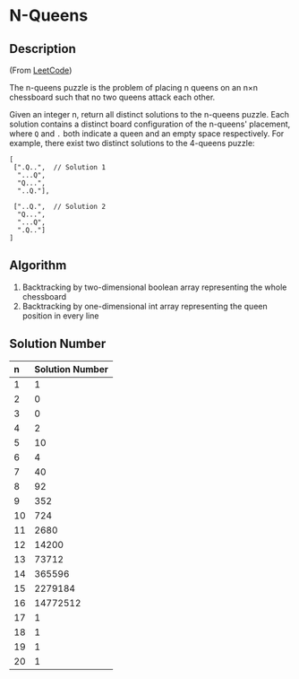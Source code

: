 # N-Queens
## Description
(From [LeetCode](https://leetcode.com/problems/n-queens/))

The n-queens puzzle is the problem of placing n queens on an n×n chessboard such that no two queens attack each other.

Given an integer n, return all distinct solutions to the n-queens puzzle.
Each solution contains a distinct board configuration of the n-queens' placement, where `Q` and `.` both indicate a queen
 and an empty space respectively.
For example, there exist two distinct solutions to the 4-queens puzzle:
```
[
 [".Q..",  // Solution 1
  "...Q",
  "Q...",
  "..Q."],

 ["..Q.",  // Solution 2
  "Q...",
  "...Q",
  ".Q.."]
]
```

## Algorithm
1. Backtracking by two-dimensional boolean array representing the whole chessboard
2. Backtracking by one-dimensional int array representing the queen position in every line

## Solution Number
|   n   | Solution Number |
| :---- | :--------- |
|   1   |   1        |
|   2   |   0        |
|   3   |   0        |
|   4   |   2        |
|   5   |   10       |
|   6   |   4        |
|   7   |   40       |
|   8   |   92       |
|   9   |   352      |
|   10  |   724      |
|   11  |   2680     |
|   12  |   14200    |
|   13  |   73712    |
|   14  |   365596   |
|   15  |   2279184  |
|   16  |   14772512 |
|   17  |   1        |
|   18  |   1        |
|   19  |   1        |
|   20  |   1        |
